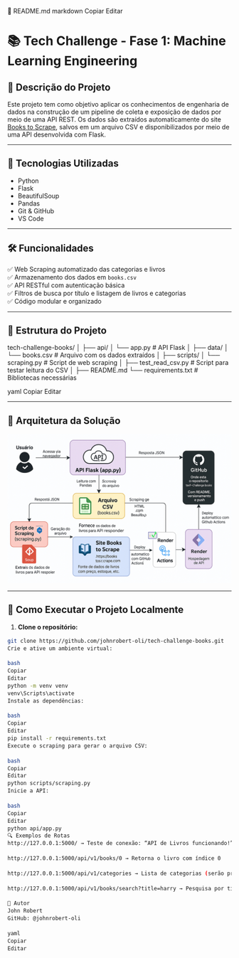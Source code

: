 📝 README.md
markdown
Copiar
Editar
# 📚 Tech Challenge - Fase 1: Machine Learning Engineering

## 📌 Descrição do Projeto

Este projeto tem como objetivo aplicar os conhecimentos de engenharia de dados na construção de um pipeline de coleta e exposição de dados por meio de uma API REST. Os dados são extraídos automaticamente do site [Books to Scrape](https://books.toscrape.com/), salvos em um arquivo CSV e disponibilizados por meio de uma API desenvolvida com Flask.

---

## 🧪 Tecnologias Utilizadas

- Python
- Flask
- BeautifulSoup
- Pandas
- Git & GitHub
- VS Code

---

## 🛠️ Funcionalidades

✅ Web Scraping automatizado das categorias e livros  
✅ Armazenamento dos dados em `books.csv`  
✅ API RESTful com autenticação básica  
✅ Filtros de busca por título e listagem de livros e categorias  
✅ Código modular e organizado

---

## 📁 Estrutura do Projeto

tech-challenge-books/
│
├── api/
│ └── app.py # API Flask
│
├── data/
│ └── books.csv # Arquivo com os dados extraídos
│
├── scripts/
│ └── scraping.py # Script de web scraping
│
├── test_read_csv.py # Script para testar leitura do CSV
│
├── README.md
└── requirements.txt # Bibliotecas necessárias

yaml
Copiar
Editar

---

## 🧭 Arquitetura da Solução

![Diagrama explicativo](assets/diagrama.png)




---

## 🚀 Como Executar o Projeto Localmente

1. **Clone o repositório:**

```bash
git clone https://github.com/johnrobert-oli/tech-challenge-books.git
Crie e ative um ambiente virtual:

bash
Copiar
Editar
python -m venv venv
venv\Scripts\activate
Instale as dependências:

bash
Copiar
Editar
pip install -r requirements.txt
Execute o scraping para gerar o arquivo CSV:

bash
Copiar
Editar
python scripts/scraping.py
Inicie a API:

bash
Copiar
Editar
python api/app.py
🔍 Exemplos de Rotas
http://127.0.0.1:5000/ → Teste de conexão: “API de Livros funcionando!”

http://127.0.0.1:5000/api/v1/books/0 → Retorna o livro com índice 0

http://127.0.0.1:5000/api/v1/categories → Lista de categorias (serão preenchidas)

http://127.0.0.1:5000/api/v1/books/search?title=harry → Pesquisa por título

🧠 Autor
John Robert
GitHub: @johnrobert-oli

yaml
Copiar
Editar
